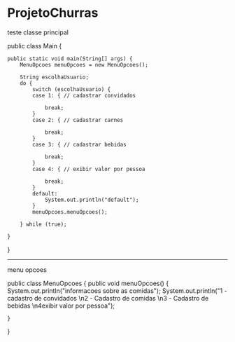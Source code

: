 # ProjetoChurras
teste
classe principal

public class Main {

	public static void main(String[] args) {
		MenuOpcoes menuOpcoes = new MenuOpcoes();

		String escolhaUsuario;
		do {
			switch (escolhaUsuario) {
			case 1: { // cadastrar convidados
				
				break;
			}
			case 2: { // cadastrar carnes

				break;
			}
			case 3: { // cadastrar bebidas

				break;
			}
			case 4: { // exibir valor por pessoa

				break;
			}
			default:
				System.out.println("default");
			}
			menuOpcoes.menuOpcoes();

		} while (true);

	}

}

-----------------------------------------------------------------------------------------------------------------------------------------------------------

menu opcoes

public class MenuOpcoes {
	public void menuOpcoes() {
		System.out.println("informacoes sobre as comidas");
		System.out.println("1 - cadastro de convidados \n2 - Cadastro de comidas \n3 - Cadastro de bebidas \n4exibir valor por pessoa");

	}

}
